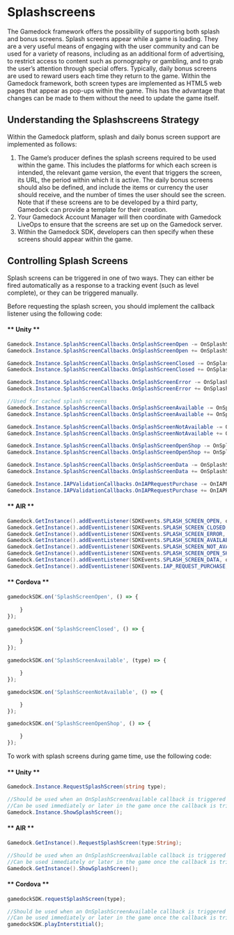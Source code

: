 # Splashscreens

The Gamedock framework offers the possibility of supporting both splash and bonus screens. Splash screens appear while a game is loading. They are a very useful means of engaging with the user community and can be used for a variety of reasons, including as an additional form of advertising, to restrict access to content such as pornography or gambling, and to grab the user’s attention through special offers. Typically, daily bonus screens are used to reward users each time they return to the game. Within the Gamedock framework, both screen types are implemented as HTML5 web pages that appear as pop-ups within the game. This has the advantage that changes can be made to them without the need to update the game itself.

## Understanding the Splashscreens Strategy

Within the Gamedock platform, splash and daily bonus screen support are implemented as follows:
1. The Game’s producer defines the splash screens required to be used within the game. This includes the platforms for which each screen is intended, the relevant game version, the event that triggers the screen, its URL, the period within which it is active. The daily bonus screens should also be defined, and include the items or currency the user should receive, and the number of times the user should see the screen. Note that if these screens are to be developed by a third party, Gamedock can provide a template for their creation.
1. Your Gamedock Account Manager will then coordinate with Gamedock LiveOps to ensure that the screens are set up on the Gamedock server.
1. Within the Gamedock SDK, developers can then specify when these screens should appear within the game.

## Controlling Splash Screens

Splash screens can be triggered in one of two ways. They can either be fired automatically as a response to a tracking event (such as level complete), or they can be triggered manually.

Before requesting the splash screen, you should implement the callback listener using the following code:

<!-- tabs:start -->

#### ** Unity **

~~~csharp
Gamedock.Instance.SplashScreenCallbacks.OnSplashScreenOpen -= OnSplashScreenOpen;
Gamedock.Instance.SplashScreenCallbacks.OnSplashScreenOpen += OnSplashScreenOpen;

Gamedock.Instance.SplashScreenCallbacks.OnSplashScreenClosed -= OnSplashScreenClosed;
Gamedock.Instance.SplashScreenCallbacks.OnSplashScreenClosed += OnSplashScreenClosed;

Gamedock.Instance.SplashScreenCallbacks.OnSplashScreenError -= OnSplashScreenError;
Gamedock.Instance.SplashScreenCallbacks.OnSplashScreenError += OnSplashScreenError;

//Used for cached splash screens
Gamedock.Instance.SplashScreenCallbacks.OnSplashScreenAvailable -= OnSplashScreenAvailable;
Gamedock.Instance.SplashScreenCallbacks.OnSplashScreenAvailable += OnSplashScreenAvailable;

Gamedock.Instance.SplashScreenCallbacks.OnSplashScreenNotAvailable -= OnSplashScreenNotAvailable;
Gamedock.Instance.SplashScreenCallbacks.OnSplashScreenNotAvailable += OnSplashScreenNotAvailable;

Gamedock.Instance.SplashScreenCallbacks.OnSplashScreenOpenShop -= OnSplashScreenOpenShop;
Gamedock.Instance.SplashScreenCallbacks.OnSplashScreenOpenShop += OnSplashScreenOpenShop;

Gamedock.Instance.SplashScreenCallbacks.OnSplashScreenData -= OnSplashScreenData;
Gamedock.Instance.SplashScreenCallbacks.OnSplashScreenData += OnSplashScreenData;

Gamedock.Instance.IAPValidationCallbacks.OnIAPRequestPurchase -= OnIAPRequestPurchase;
Gamedock.Instance.IAPValidationCallbacks.OnIAPRequestPurchase += OnIAPRequestPurchase;
~~~

#### ** AIR **

~~~actionscript
Gamedock.GetInstance().addEventListener(SDKEvents.SPLASH_SCREEN_OPEN, onSplashScreenOpenEvent);
Gamedock.GetInstance().addEventListener(SDKEvents.SPLASH_SCREEN_CLOSED, onSplashScreenClosedEvent);
Gamedock.GetInstance().addEventListener(SDKEvents.SPLASH_SCREEN_ERROR, onSplashScreenErrorEvent);
Gamedock.GetInstance().addEventListener(SDKEvents.SPLASH_SCREEN_AVAILABLE, onSplashScreenAvailableEvent);
Gamedock.GetInstance().addEventListener(SDKEvents.SPLASH_SCREEN_NOT_AVAILABLE, onSplashScreenNotAvailableEvent);
Gamedock.GetInstance().addEventListener(SDKEvents.SPLASH_SCREEN_OPEN_SHOP, onSplashScreenOpenShopEvent);
Gamedock.GetInstance().addEventListener(SDKEvents.SPLASH_SCREEN_DATA, onSplashScreenDataEvent);
Gamedock.GetInstance().addEventListener(SDKEvents.IAP_REQUEST_PURCHASE, onIAPRequestPurchaseEvent);
~~~

#### ** Cordova **

~~~javascript
gamedockSDK.on('SplashScreenOpen', () => {
    
    }
});

gamedockSDK.on('SplashScreenClosed', () => {

    }
});

gamedockSDK.on('SplashScreenAvailable', (type) => {

    }
});

gamedockSDK.on('SplashScreenNotAvailable', () => {

    }
});

gamedockSDK.on('SplashScreenOpenShop', () => {

    }
});
~~~

<!-- tabs:end -->

To work with splash screens during game time, use the following code:

<!-- tabs:start -->

#### ** Unity **

~~~csharp
Gamedock.Instance.RequestSplashScreen(string type);

//Should be used when an OnSplashScreenAvailable callback is triggered 
//Can be used immediately or later in the game once the callback is triggered
Gamedock.Instance.ShowSplashScreen();
~~~

#### ** AIR **

~~~actionscript
Gamedock.GetInstance().RequestSplashScreen(type:String);

//Should be used when an OnSplashScreenAvailable callback is triggered 
//Can be used immediately or later in the game once the callback is triggered
Gamedock.GetInstance().ShowSplashScreen();
~~~

#### ** Cordova **

~~~javascript
gamedockSDK.requestSplashScreen(type);

//Should be used when an OnSplashScreenAvailable callback is triggered 
//Can be used immediately or later in the game once the callback is triggered
gamedockSDK.playInterstitial();
~~~

<!-- tabs:end -->